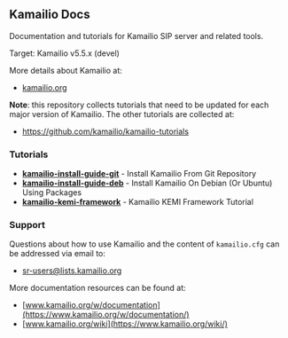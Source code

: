 ## Kamailio Docs ##

Documentation and tutorials for Kamailio SIP server and related tools.

Target: Kamailio v5.5.x (devel)

More details about Kamailio at:

  * [kamailio.org](https://www.kamailio.org)

__Note__: this repository collects tutorials that need to be updated for each
major version of Kamailio. The other tutorials are collected at:

  * https://github.com/kamailio/kamailio-tutorials

### Tutorials ###

  * __[kamailio-install-guide-git](https://github.com/kamailio/kamailio-docs/tree/master/kamailio-install-guide-git)__ - Install Kamailio From Git Repository
  * __[kamailio-install-guide-deb](https://github.com/kamailio/kamailio-docs/tree/master/kamailio-install-guide-deb)__ - Install Kamailio On Debian (Or Ubuntu) Using Packages
  * __[kamailio-kemi-framework](https://github.com/kamailio/kamailio-docs/tree/master/kamailio-kemi-framework)__ - Kamailio KEMI Framework Tutorial


### Support ###

Questions about how to use Kamailio and the content of `kamailio.cfg` can be
addressed via email to:

  * [sr-users@lists.kamailio.org](http://lists.kamailio.org/cgi-bin/mailman/listinfo/sr-users)

More documentation resources can be found at:

  * [www.kamailio.org/w/documentation](https://www.kamailio.org/w/documentation/)
  * [www.kamailio.org/wiki](https://www.kamailio.org/wiki/)
